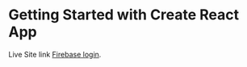 # Getting Started with Create React App

Live Site link [Firebase login](https://fir-login-react-1d78c.web.app).
